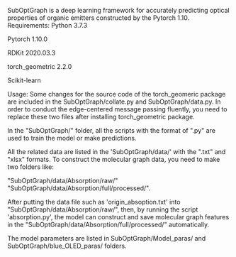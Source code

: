 SubOptGraph is a deep learning framework for accurately predicting optical properties of organic emitters constructed by the Pytorch 1.10.
Requirements:
Python 3.7.3

Pytorch 1.10.0

RDKit 2020.03.3

torch_geometric 2.2.0

Scikit-learn

Usage:
Some changes for the source code of the torch_geomeric package are included in the SubOptGraph/collate.py and SubOptGraph/data.py. In order to conduct the edge-centered message passing fluently, you need to replace these two files after installing torch_geometric package.

In the "SubOptGraph/" folder, all the scripts with the format of ".py" are used to train the model or make predictions.


All the related data are listed in the 'SubOptGraph/data/' with the ".txt" and "xlsx" formats. To construct the molecular graph data, you need to make two folders like:

"SubOptGraph/data/Absorption/raw/" "SubOptGraph/data/Absorption/full/processed/". 

After putting the data file such as 'origin_absoption.txt' into "SubOptGraph/data/Absorption/raw/", then, by running the script 'absorption.py', the model can construct and save molecular graph features in the "SubOptGraph/data/Absorption/full/processed/" automatically.

The model parameters are listed in SubOptGraph/Model_paras/ and SubOptGraph/blue_OLED_paras/ folders.




